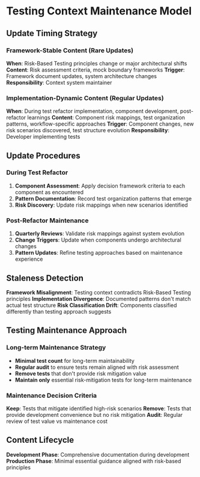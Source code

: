 # Testing Context Maintenance Model

## Update Timing Strategy

### Framework-Stable Content (Rare Updates)
**When**: Risk-Based Testing principles change or major architectural shifts
**Content**: Risk assessment criteria, mock boundary frameworks
**Trigger**: Framework document updates, system architecture changes
**Responsibility**: Context system maintainer

### Implementation-Dynamic Content (Regular Updates)
**When**: During test refactor implementation, component development, post-refactor learnings
**Content**: Component risk mappings, test organization patterns, workflow-specific approaches
**Trigger**: Component changes, new risk scenarios discovered, test structure evolution
**Responsibility**: Developer implementing tests

## Update Procedures

### During Test Refactor
1. **Component Assessment**: Apply decision framework criteria to each component as encountered
2. **Pattern Documentation**: Record test organization patterns that emerge
3. **Risk Discovery**: Update risk mappings when new scenarios identified

### Post-Refactor Maintenance
1. **Quarterly Reviews**: Validate risk mappings against system evolution
2. **Change Triggers**: Update when components undergo architectural changes
3. **Pattern Updates**: Refine testing approaches based on maintenance experience

## Staleness Detection

**Framework Misalignment**: Testing context contradicts Risk-Based Testing principles
**Implementation Divergence**: Documented patterns don't match actual test structure
**Risk Classification Drift**: Components classified differently than testing approach suggests

## Testing Maintenance Approach

### Long-term Maintenance Strategy
- **Minimal test count** for long-term maintainability
- **Regular audit** to ensure tests remain aligned with risk assessment
- **Remove tests** that don't provide risk mitigation value
- **Maintain only** essential risk-mitigation tests for long-term maintenance

### Maintenance Decision Criteria
**Keep**: Tests that mitigate identified high-risk scenarios
**Remove**: Tests that provide development convenience but no risk mitigation
**Audit**: Regular review of test value vs maintenance cost

## Content Lifecycle

**Development Phase**: Comprehensive documentation during development
**Production Phase**: Minimal essential guidance aligned with risk-based principles
